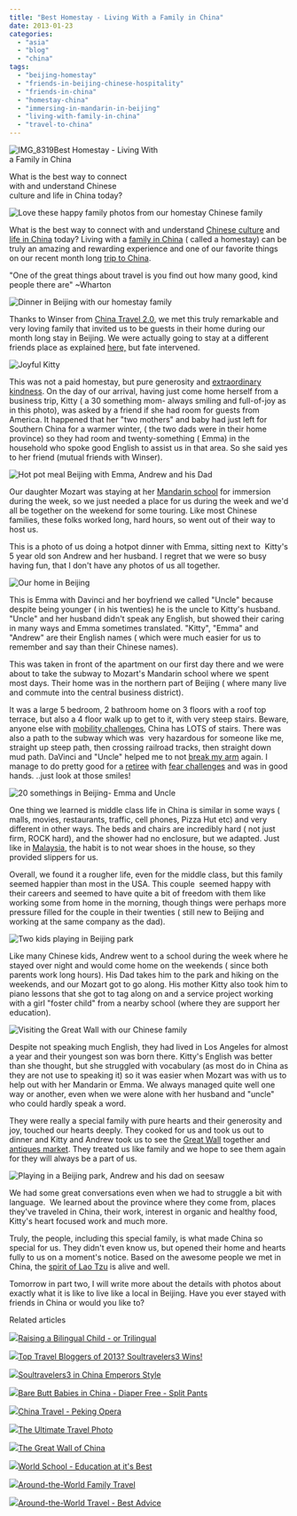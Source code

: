 ```yaml
---
title: "Best Homestay - Living With a Family in China"
date: 2013-01-23
categories: 
  - "asia"
  - "blog"
  - "china"
tags: 
  - "beijing-homestay"
  - "friends-in-beijing-chinese-hospitality"
  - "friends-in-china"
  - "homestay-china"
  - "immersing-in-mandarin-in-beijing"
  - "living-with-family-in-china"
  - "travel-to-china"
---
```


![IMG_8319](https://pub-ac94b3f306b24c0dba4238943c97f2e1.r2.dev/6a00e5502a95078833017d40597df9970c.jpg)Best Homestay - Living With  
a Family in China  
  
What is the best way to connect  
with and understand Chinese  
culture and life in China today?

<!--more-->  
  
![Love these happy family photos from our homestay Chinese family](https://pub-ac94b3f306b24c0dba4238943c97f2e1.r2.dev/6a00e5502a95078833017c362a703f970b.jpg)  
  
What is the best way to connect with and understand [Chinese culture](http://soultravelers3new.local/2012/04/the-beauty-of-traditional-chinese-culture.html "Chinese culture") and [life in China](http://soultravelers3new.local/2012/11/life-in-china.html "life in China") today? Living with a [family in China](http://soultravelers3new.local/2012/12/china-family-vacation-beauty-love-joy-.html "family vacation China") ( called a homestay) can be truly an amazing and rewarding experience and one of our favorite things on our recent month long [trip to China](http://soultravelers3new.local/2012/11/china-travel-in-the-autumn.html "trip to China").  
  
"One of the great things about travel is you find out how many good, kind people there are" ~Wharton  
  
![Dinner in Beijing with our homestay family](https://pub-ac94b3f306b24c0dba4238943c97f2e1.r2.dev/6a00e5502a95078833017ee7ce1810970d.jpg)  
  
Thanks to Winser from [China Travel 2.0](http://www.chinatravel20.com/ "china travel 2.0"), we met this truly remarkable and very loving family that invited us to be guests in their home during our month long stay in Beijing. We were actually going to stay at a different friends place as explained [here,](http://soultravelers3new.local/2013/01/chinese-restaurants-in-china-.html "restaurants in China") but fate intervened.  
  
![Joyful Kitty](https://pub-ac94b3f306b24c0dba4238943c97f2e1.r2.dev/6a00e5502a95078833017c362ad8ed970b.jpg)  
  
This was not a paid homestay, but pure generosity and [extraordinary kindness](http://soultravelers3new.local/2012/12/random-acts-of-kindness-in-travel.html "kindness and travel"). On the day of our arrival, having just come home herself from a business trip, Kitty ( a 30 something mom- always smiling and full-of-joy as in this photo), was asked by a friend if she had room for guests from America. It happened that her "two mothers" and baby had just left for Southern China for a warmer winter, ( the two dads were in their home province) so they had room and twenty-something ( Emma) in the household who spoke good English to assist us in that area. So she said yes to her friend (mutual friends with Winser).  
  
  
![Hot pot meal Beijing with Emma, Andrew and his Dad](https://pub-ac94b3f306b24c0dba4238943c97f2e1.r2.dev/6a00e5502a95078833017d40599afa970c.jpg)  
  
  
Our daughter Mozart was staying at her [Mandarin school](http://soultravelers3new.local/2012/11/mandarin-immersion-in-china.html "Mandarin language school Beijing") for immersion during the week, so we just needed a place for us during the week and we'd all be together on the weekend for some touring. Like most Chinese families, these folks worked long, hard hours, so went out of their way to host us.  
  
This is a photo of us doing a hotpot dinner with Emma, sitting next to  Kitty's 5 year old son Andrew and her husband. I regret that we were so busy having fun, that I don't have any photos of us all together.  
  
  
![Our home in Beijing](https://pub-ac94b3f306b24c0dba4238943c97f2e1.r2.dev/6a00e5502a95078833017ee7cddcfe970d.jpg)  
  
This is Emma with Davinci and her boyfriend we called "Uncle" because despite being younger ( in his twenties) he is the uncle to Kitty's husband. "Uncle" and her husband didn't speak any English, but showed their caring in many ways and Emma sometimes translated. "Kitty", "Emma" and "Andrew" are their English names ( which were much easier for us to remember and say than their Chinese names).  
  
This was taken in front of the apartment on our first day there and we were about to take the subway to Mozart's Mandarin school where we spent most days. Their home was in the northern part of Beijing ( where many live and commute into the central business district).  
  
It was a large 5 bedroom, 2 bathroom home on 3 floors with a roof top terrace, but also a 4 floor walk up to get to it, with very steep stairs. Beware, anyone else with [mobility challenges](http://soultravelers3new.local/2012/10/traveling-while-sick-or-with-health-medical-challenges.html "travel tips mobility challenges"), China has LOTS of stairs. There was also a path to the subway which was  very hazardous for someone like me, straight up steep path, then crossing railroad tracks, then straight down mud path. DaVinci and "Uncle" helped me to not [break my arm](http://soultravelers3new.local/2009/09/-a-travelers-tragic-tale-handling-travel-disasters-medical-emergency-.html "break arm - travel disaster") again. I manage to do pretty good for a [retiree](http://soultravelers3new.local/2010/06/early-retirement-perpetual-travel-radical-early-retirement-with-kids-rtw-family-travel-multiyear.html "retire and travel on a budget") with [fear challenges](http://soultravelers3new.local/2012/08/can-you-travel-with-fear-of-flying-vertigo-claustrophobia-and-agoraphobia.html "fear challenges") and was in good hands. ..just look at those smiles!  
  
  
![20 somethings in Beijing- Emma and Uncle](https://pub-ac94b3f306b24c0dba4238943c97f2e1.r2.dev/6a00e5502a95078833017ee7ce1e66970d.jpg)  
  
One thing we learned is middle class life in China is similar in some ways ( malls, movies, restaurants, traffic, cell phones, Pizza Hut etc) and very different in other ways. The beds and chairs are incredibly hard ( not just firm, ROCK hard), and the shower had no enclosure, but we adapted. Just like in [Malaysia](http://soultravelers3new.local/2012/07/typical-malaysia-local-style.html "Malaysia"), the habit is to not wear shoes in the house, so they provided slippers for us.  
  
Overall, we found it a rougher life, even for the middle class, but this family seemed happier than most in the USA. This couple  seemed happy with their careers and seemed to have quite a bit of freedom with them like working some from home in the morning, though things were perhaps more pressure filled for the couple in their twenties ( still new to Beijing and working at the same company as the dad).  
  
![Two kids playing in Beijing park](https://pub-ac94b3f306b24c0dba4238943c97f2e1.r2.dev/6a00e5502a95078833017ee7cde31c970d.jpg)  
  
Like many Chinese kids, Andrew went to a school during the week where he stayed over night and would come home on the weekends ( since both parents work long hours). His Dad takes him to the park and hiking on the weekends, and our Mozart got to go along. His mother Kitty also took him to piano lessons that she got to tag along on and a service project working with a girl "foster child" from a nearby school (where they are support her education).  
  
  
![Visiting the Great Wall with our Chinese family](https://pub-ac94b3f306b24c0dba4238943c97f2e1.r2.dev/6a00e5502a95078833017c362aa742970b.jpg)  
  
Despite not speaking much English, they had lived in Los Angeles for almost a year and their youngest son was born there. Kitty's English was better than she thought, but she struggled with vocabulary (as most do in China as they are not use to speaking it) so it was easier when Mozart was with us to help out with her Mandarin or Emma. We always managed quite well one way or another, even when we were alone with her husband and "uncle" who could hardly speak a word.  
  
They were really a special family with pure hearts and their generosity and joy, touched our hearts deeply. They cooked for us and took us out to dinner and Kitty and Andrew took us to see the [Great Wall](http://soultravelers3new.local/2012/12/the-great-wall-of-china.html "The Great Wall of China") together and [antiques market](http://soultravelers3new.local/2012/12/the-great-wall-of-china.html "Beijing Antique Market - Panjiayuan"). They treated us like family and we hope to see them again for they will always be a part of us.  
  
  
![Playing in a Beijing park, Andrew and his dad on seesaw](https://pub-ac94b3f306b24c0dba4238943c97f2e1.r2.dev/6a00e5502a95078833017c362aa86e970b.jpg)  
  
We had some great conversations even when we had to struggle a bit with language.  We learned about the province where they come from, places they've traveled in China, their work, interest in organic and healthy food, Kitty's heart focused work and much more.  
  
Truly, the people, including this special family, is what made China so special for us. They didn't even know us, but opened their home and hearts fully to us on a moment's notice. Based on the awesome people we met in China, the [spirit of Lao Tzu](http://soultravelers3new.local/2012/12/confusius-temple-in-beijing-and-tcm-tourism.html "spirit of Lao Tzu in China") is alive and well.  
  
Tomorrow in part two, I will write more about the details with photos about exactly what it is like to live like a local in Beijing. Have you ever stayed with friends in China or would you like to?  
  

Related articles

[![](http://i.zemanta.com/137126168_80_80.jpg)](http://soultravelers3new.local/2013/01/raising-a-bilingual-child-or-trilingual.html)[Raising a Bilingual Child - or Trilingual](http://soultravelers3new.local/2013/01/raising-a-bilingual-child-or-trilingual.html)

[![](http://i.zemanta.com/135568483_80_80.jpg)](http://soultravelers3new.local/2013/01/top-travel-bloggers-of-2013-soultravelers3-wins-.html)[Top Travel Bloggers of 2013? Soultravelers3 Wins!](http://soultravelers3new.local/2013/01/top-travel-bloggers-of-2013-soultravelers3-wins-.html)

[![](http://i.zemanta.com/130189927_80_80.jpg)](http://soultravelers3new.local/2012/12/soultravelers3-in-china-emperors-style.html)[Soultravelers3 in China Emperors Style](http://soultravelers3new.local/2012/12/soultravelers3-in-china-emperors-style.html)

[![](http://i.zemanta.com/139881382_80_80.jpg)](http://soultravelers3new.local/2013/01/bare-butt-babies-in-china-diaper-free-split-pants.html)[Bare Butt Babies in China - Diaper Free - Split Pants](http://soultravelers3new.local/2013/01/bare-butt-babies-in-china-diaper-free-split-pants.html)

[![](http://i.zemanta.com/132053985_80_80.jpg)](http://soultravelers3new.local/2012/12/china-travel-peking-opera.html)[China Travel - Peking Opera](http://soultravelers3new.local/2012/12/china-travel-peking-opera.html)

[![](http://i.zemanta.com/130738046_80_80.jpg)](http://soultravelers3new.local/2012/12/the-ultimate-travel-photo.html)[The Ultimate Travel Photo](http://soultravelers3new.local/2012/12/the-ultimate-travel-photo.html)

[![](http://i.zemanta.com/131801621_80_80.jpg)](http://soultravelers3new.local/2012/12/the-great-wall-of-china.html)[The Great Wall of China](http://soultravelers3new.local/2012/12/the-great-wall-of-china.html)

[![](http://i.zemanta.com/138225478_80_80.jpg)](http://soultravelers3new.local/2013/01/world-school-education-at-its-best-.html)[World School - Education at it's Best](http://soultravelers3new.local/2013/01/world-school-education-at-its-best-.html)

[![](http://i.zemanta.com/134800869_80_80.jpg)](http://soultravelers3new.local/2012/12/around-the-world-family-travel.html)[Around-the-World Family Travel](http://soultravelers3new.local/2012/12/around-the-world-family-travel.html)

[![](http://i.zemanta.com/133178306_80_80.jpg)](http://soultravelers3new.local/2012/12/-around-the-world-travel-best-advice.html)[Around-the-World Travel - Best Advice](http://soultravelers3new.local/2012/12/-around-the-world-travel-best-advice.html)
